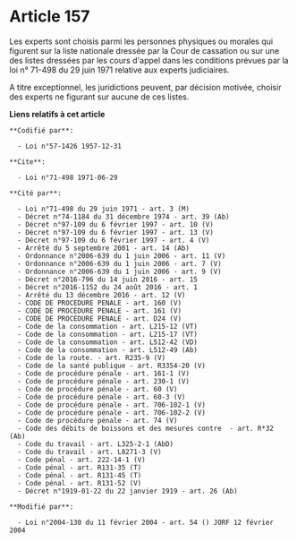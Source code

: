 # Article 157

Les experts sont choisis parmi les personnes physiques ou morales qui figurent sur la liste nationale dressée par la Cour de
cassation ou sur une des listes dressées par les cours d'appel dans les conditions prévues par la loi n° 71-498 du 29 juin
1971 relative aux experts judiciaires.

A titre exceptionnel, les juridictions peuvent, par décision motivée, choisir des experts ne figurant sur aucune de ces
listes.

**Liens relatifs à cet article**

	**Codifié par**:

	  - Loi n°57-1426 1957-12-31

	**Cite**:

	  - Loi n°71-498 1971-06-29

	**Cité par**:

	  - Loi n°71-498 du 29 juin 1971 - art. 3 (M)
	  - Décret n°74-1184 du 31 décembre 1974 - art. 39 (Ab)
	  - Décret n°97-109 du 6 février 1997 - art. 10 (V)
	  - Décret n°97-109 du 6 février 1997 - art. 13 (V)
	  - Décret n°97-109 du 6 février 1997 - art. 4 (V)
	  - Arrêté du 5 septembre 2001 - art. 14 (Ab)
	  - Ordonnance n°2006-639 du 1 juin 2006 - art. 11 (V)
	  - Ordonnance n°2006-639 du 1 juin 2006 - art. 7 (V)
	  - Ordonnance n°2006-639 du 1 juin 2006 - art. 9 (V)
	  - Décret n°2016-796 du 14 juin 2016 - art. 15
	  - Décret n°2016-1152 du 24 août 2016 - art. 1
	  - Arrêté du 13 décembre 2016 - art. 12 (V)
	  - CODE DE PROCEDURE PENALE - art. 160 (V)
	  - CODE DE PROCEDURE PENALE - art. 161 (V)
	  - CODE DE PROCEDURE PENALE - art. D24 (V)
	  - Code de la consommation - art. L215-12 (VT)
	  - Code de la consommation - art. L215-17 (VT)
	  - Code de la consommation - art. L512-42 (VD)
	  - Code de la consommation - art. L512-49 (Ab)
	  - Code de la route. - art. R235-9 (V)
	  - Code de la santé publique - art. R3354-20 (V)
	  - Code de procédure pénale - art. 161-1 (V)
	  - Code de procédure pénale - art. 230-1 (V)
	  - Code de procédure pénale - art. 60 (V)
	  - Code de procédure pénale - art. 60-3 (V)
	  - Code de procédure pénale - art. 706-102-1 (V)
	  - Code de procédure pénale - art. 706-102-2 (V)
	  - Code de procédure pénale - art. 74 (V)
	  - Code des débits de boissons et des mesures contre  - art. R*32 (Ab)
	  - Code du travail - art. L325-2-1 (AbD)
	  - Code du travail - art. L8271-3 (V)
	  - Code pénal - art. 222-14-1 (V)
	  - Code pénal - art. R131-35 (T)
	  - Code pénal - art. R131-45 (T)
	  - Code pénal - art. R131-52 (V)
	  - Décret n°1919-01-22 du 22 janvier 1919 - art. 26 (Ab)

	**Modifié par**:

	  - Loi n°2004-130 du 11 février 2004 - art. 54 () JORF 12 février 2004
